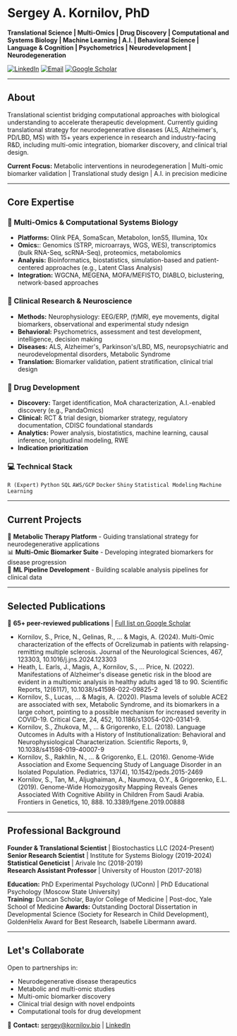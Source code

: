 # Sergey A. Kornilov, PhD

**Translational Science | Multi-Omics | Drug Discovery | Computational and Systems Biology | Machine Learning | A.I. | Behavioral Science | Language & Cognition | Psychometrics | Neurodevelopment | Neurodegeneration**

[![LinkedIn](https://img.shields.io/badge/LinkedIn-0077B5?style=flat&logo=linkedin&logoColor=white)](https://www.linkedin.com/in/sergey-kornilov/)
[![Email](https://img.shields.io/badge/Email-sergey@kornilov.bio-00C300?style=flat&logo=mail.ru&logoColor=white)](mailto:sergey@kornilov.bio)
[![Google Scholar](https://img.shields.io/badge/Google%20Scholar-4285F4?style=flat&logo=google-scholar&logoColor=white)](https://scholar.google.com/citations?user=xmwBz9EAAAAJ&hl=en)

---

## About

Translational scientist bridging computational approaches with biological understanding to accelerate therapeutic development. Currently guiding translational strategy for neurodegenerative diseases (ALS, Alzheimer's, PD/LBD, MS) with 15+ years experience in research and industry-facing R&D, including multi-omic integration, biomarker discovery, and clinical trial design.

**Current Focus:** Metabolic interventions in neurodegeneration | Multi-omic biomarker validation | Translational study design | A.I. in precision medicine

---

## Core Expertise

### 🧬 Multi-Omics & Computational Systems Biology
- **Platforms:** Olink PEA, SomaScan, Metabolon, IonS5, Illumina, 10x
- **Omics:**: Genomics (STRP, microarrays, WGS, WES), transcriptomics (bulk RNA-Seq, scRNA-Seq), proteomics, metabolomics
- **Analysis:** Bioinformatics, biostatistics,  simulation-based and patient-centered approaches (e.g., Latent Class Analysis)
- **Integration:** WGCNA, MEGENA, MOFA/MEFISTO, DIABLO, biclustering, network-based approaches

### 🧠 Clinical Research & Neuroscience
- **Methods:** Neurophysiology: EEG/ERP, (f)MRI, eye movements, digital biomarkers, observational and experimental study ndesign
- **Behavioral:** Psychometrics, assessment and test development, intelligence, decision making
- **Diseases:** ALS, Alzheimer's, Parkinson's/LBD, MS, neuropsychiatric and neurodevelopmental disorders, Metabolic Syndrome
- **Translation:** Biomarker validation, patient stratification, clinical trial design

### 💊 Drug Development
- **Discovery:** Target identification, MoA characterization, A.I.-enabled discovery (e.g., PandaOmics)
- **Clinical:** RCT & trial design, biomarker strategy, regulatory documentation, CDISC foundational standards
- **Analytics:** Power analysis, biostatistics, machine learning, causal inference, longitudinal modeling, RWE
- **Indication prioritization** 


### 💻 Technical Stack
`R (Expert)` `Python` `SQL` `AWS/GCP` `Docker` `Shiny` `Statistical Modeling` `Machine Learning`

---

## Current Projects

🔬 **Metabolic Therapy Platform** - Guiding translational strategy for neurodegenerative applications  
📊 **Multi-Omic Biomarker Suite** - Developing integrated biomarkers for disease progression  
🤖 **ML Pipeline Development** - Building scalable analysis pipelines for clinical data

---

## Selected Publications

📄 **65+ peer-reviewed publications** | [Full list on Google Scholar](https://scholar.google.com/citations?user=xmwBz9EAAAAJ&hl=en)

- Kornilov, S., Price, N., Gelinas, R., ... & Magis, A. (2024). Multi-Omic characterization of the effects of Ocrelizumab in patients with relapsing-remitting multiple sclerosis. Journal of the Neurological Sciences, 467, 123303, 10.1016/j.jns.2024.123303
- Heath, L. Earls, J., Magis, A., Kornilov, S., ... Price, N. (2022). Manifestations of Alzheimer's disease genetic risk in the blood are evident in a multiomic analysis in healthy adults aged 18 to 90. Scientific Reports, 12(6117), 10.1038/s41598-022-09825-2
- Kornilov, S., Lucas, ... & Magis, A. (2020). Plasma levels of soluble ACE2 are associated with sex, Metabolic Syndrome, and its biomarkers in a large cohort, pointing to a possible mechanism for increased severity in COVID-19. Critical Care, 24, 452, 10.1186/s13054-020-03141-9.
- Kornilov, S., Zhukova, M., ... & Grigorenko, E.L. (2018). Language Outcomes in Adults with a History of Institutionalization: Behavioral and Neurophysiological Characterization. Scientific Reports, 9, 10.1038/s41598-019-40007-9
- Kornilov, S., Rakhlin, N., ... & Grigorenko, E.L. (2016). Genome-Wide Association and Exome Sequencing Study of Language Disorder in an Isolated Population. Pediatrics, 137(4), 10.1542/peds.2015-2469
- Kornilov, S., Tan, M., Aljughaiman, A., Naumova, O.Y., & Grigorenko, E.L. (2019). Genome-Wide Homozygosity Mapping Reveals Genes Associated With Cognitive Ability in Children From Saudi Arabia. Frontiers in Genetics, 10, 888. 10.3389/fgene.2019.00888
  
---

## Professional Background

**Founder & Translational Scientist** | Biostochastics LLC (2024-Present)  
**Senior Research Scientist** | Institute for Systems Biology (2019-2024)  
**Statistical Geneticist** | Arivale Inc (2018-2019)  
**Research Assistant Professor** | University of Houston (2017-2018)

**Education:** PhD Experimental Psychology (UConn) | PhD Educational Psychology (Moscow State University)  
**Training:** Duncan Scholar, Baylor College of Medicine | Post-doc, Yale School of Medicine
**Awards:** Outstanding Doctoral Dissertation in Developmental Science (Society for Research in Child Development), GoldenHelix Award for Best Research, Isabelle Libermann award. 

---

## Let's Collaborate

Open to partnerships in:
- Neurodegenerative disease therapeutics
- Metabolic and multi-omic studies
- Multi-omic biomarker discovery
- Clinical trial design with novel endpoints
- Computational tools for drug development

📧 **Contact:** sergey@kornilov.bio | [LinkedIn](https://www.linkedin.com/in/sergey-kornilov/)

